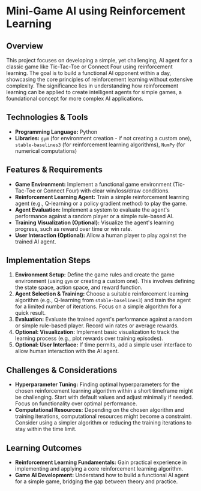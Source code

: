 # Mini-Game AI using Reinforcement Learning

## Overview

This project focuses on developing a simple, yet challenging, AI agent for a classic game like Tic-Tac-Toe or Connect Four using reinforcement learning.  The goal is to build a functional AI opponent within a day, showcasing the core principles of reinforcement learning without extensive complexity. The significance lies in understanding how reinforcement learning can be applied to create intelligent agents for simple games, a foundational concept for more complex AI applications.

## Technologies & Tools

- **Programming Language:** Python
- **Libraries:**  `gym` (for environment creation - if not creating a custom one), `stable-baselines3` (for reinforcement learning algorithms), `NumPy` (for numerical computations)


## Features & Requirements

- **Game Environment:** Implement a functional game environment (Tic-Tac-Toe or Connect Four) with clear win/loss/draw conditions.
- **Reinforcement Learning Agent:** Train a simple reinforcement learning agent (e.g., Q-learning or a policy gradient method) to play the game.
- **Agent Evaluation:**  Implement a system to evaluate the agent's performance against a random player or a simple rule-based AI.
- **Training Visualization (Optional):**  Visualize the agent's learning progress, such as reward over time or win rate.
- **User Interaction (Optional):** Allow a human player to play against the trained AI agent.


## Implementation Steps

1. **Environment Setup:** Define the game rules and create the game environment (using `gym` or creating a custom one). This involves defining the state space, action space, and reward function.
2. **Agent Selection & Training:** Choose a suitable reinforcement learning algorithm (e.g., Q-learning from `stable-baselines3`) and train the agent for a limited number of iterations.  Focus on a simple algorithm for a quick result.
3. **Evaluation:**  Evaluate the trained agent's performance against a random or simple rule-based player.  Record win rates or average rewards.
4. **Optional: Visualization:** Implement basic visualization to track the learning process (e.g., plot rewards over training episodes).
5. **Optional: User Interface:** If time permits, add a simple user interface to allow human interaction with the AI agent.


## Challenges & Considerations

- **Hyperparameter Tuning:** Finding optimal hyperparameters for the chosen reinforcement learning algorithm within a short timeframe might be challenging. Start with default values and adjust minimally if needed.  Focus on functionality over optimal performance.
- **Computational Resources:** Depending on the chosen algorithm and training iterations, computational resources might become a constraint. Consider using a simpler algorithm or reducing the training iterations to stay within the time limit.

## Learning Outcomes

- **Reinforcement Learning Fundamentals:** Gain practical experience in implementing and applying a core reinforcement learning algorithm.
- **Game AI Development:** Understand how to build a functional AI agent for a simple game, bridging the gap between theory and practice.

